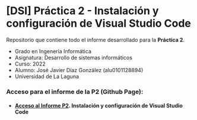 # [DSI] Práctica 2 - Instalación y configuración de Visual Studio Code

Repositorio que contiene todo el informe desarrollado para la **Práctica 2**.

- Grado en Ingenería Informática
- Asignatura: Desarrollo de sistemas informáticos
- Curso: 2022
- Alumno: José Javier Díaz González (alu0101128894)
- Universidad de La Laguna

### Acceso para el informe de la P2 (Github Page):

- #### [Acceso al Informe P2](https://ull-esit-inf-dsi-2122.github.io/ull-esit-inf-dsi-21-22-prct02-vscode-alu0101128894/). Instalación y configuración de Visual Studio Code